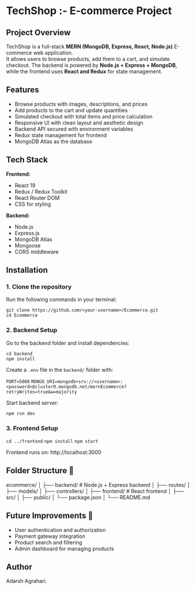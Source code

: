 # TechShop :- E-commerce Project

## Project Overview
TechShop is a full-stack **MERN (MongoDB, Express, React, Node.js)** E-commerce web application.  
It allows users to browse products, add them to a cart, and simulate checkout. The backend is powered by **Node.js + Express + MongoDB**, while the frontend uses **React and Redux** for state management.

## Features
- Browse products with images, descriptions, and prices
- Add products to the cart and update quantities
- Simulated checkout with total items and price calculation
- Responsive UI with clean layout and aesthetic design
- Backend API secured with environment variables
- Redux state management for frontend
- MongoDB Atlas as the database

## Tech Stack
**Frontend:**
- React 19
- Redux / Redux Toolkit
- React Router DOM
- CSS for styling

**Backend:**
- Node.js
- Express.js
- MongoDB Atlas
- Mongoose
- CORS middleware

## Installation

### 1. Clone the repository
Run the following commands in your terminal:

`git clone https://github.com/<your-username>/Ecommerce.git`  
`cd Ecommerce`

### 2. Backend Setup

Go to the backend folder and install dependencies:

`cd backend`  
`npm install`

Create a `.env` file in the `backend/` folder with:

`PORT=5000`
`MONGO_URI=mongodb+srv://<username>:<password>@cluster0.mongodb.net/mernEcommerce?retryWrites=true&w=majority`

Start backend server:

`npm run dev`

### 3. Frontend Setup

`cd ../frontend`
`npm install`
`npm start`

Frontend runs on: http://localhost:3000

## Folder Structure 📂
ecommerce/
│
├── backend/          # Node.js + Express backend
│   ├── routes/
│   ├── models/
│   ├── controllers/
│
├── frontend/         # React frontend
│   ├── src/
│   ├── public/
│   └── package.json
│
└── README.md

## Future Improvements 🌟
- User authentication and authorization
- Payment gateway integration
- Product search and filtering
- Admin dashboard for managing products

## Author
Adarsh Agrahari.
